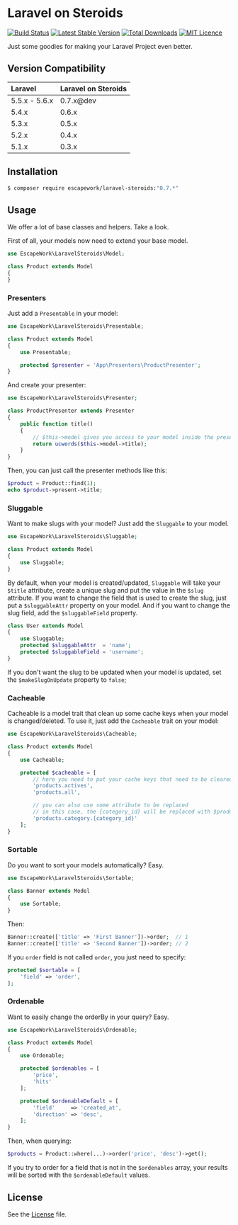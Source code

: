 # Laravel on Steroids

[![Build Status](https://travis-ci.org/EscapeWork/LaravelSteroids.png)](http://travis-ci.org/EscapeWork/LaravelSteroids) [![Latest Stable Version](https://poser.pugx.org/escapework/laravel-steroids/v/stable.png)](https://packagist.org/packages/escapework/laravel-steroids) [![Total Downloads](https://poser.pugx.org/escapework/laravel-steroids/downloads.png)](https://packagist.org/packages/escapework/laravel-steroids) [![MIT Licence](https://img.shields.io/packagist/l/EscapeWork/laramedias.svg?style=flat)](https://github.com/EscapeWork/LaravelSteroids)

Just some goodies for making your Laravel Project even better.

## Version Compatibility

 Laravel       | Laravel on Steroids
:--------------|:-------------------
 5.5.x - 5.6.x | 0.7.x@dev
 5.4.x         | 0.6.x
 5.3.x         | 0.5.x
 5.2.x         | 0.4.x
 5.1.x         | 0.3.x

## Installation

```sh
$ composer require escapework/laravel-steroids:"0.7.*"
```

## Usage

We offer a lot of base classes and helpers. Take a look.

First of all, your models now need to extend your base model.

```php
use EscapeWork\LaravelSteroids\Model;

class Product extends Model
{
}
```

### Presenters

Just add a `Presentable` in your model:

```php
use EscapeWork\LaravelSteroids\Presentable;

class Product extends Model
{
    use Presentable;

    protected $presenter = 'App\Presenters\ProductPresenter';
}
```

And create your presenter:

```php
use EscapeWork\LaravelSteroids\Presenter;

class ProductPresenter extends Presenter
{
    public function title()
    {
        // $this->model gives you access to your model inside the presenter
        return ucwords($this->model->title);
    }
}
```

Then, you can just call the presenter methods like this:

```php
$product = Product::find(1);
echo $product->present->title;
```

### Sluggable

Want to make slugs with your model? Just add the `Sluggable` to your model.

```php
use EscapeWork\LaravelSteroids\Sluggable;

class Product extends Model
{
    use Sluggable;
}
```

By default, when your model is created/updated, `Sluggable` will take your `$title` attribute, create a unique slug and put the value in the `$slug` attribute.
If you want to change the field that is used to create the slug, just put a `$sluggableAttr` property on your model. And if you want to change the slug field, add the `$sluggableField` property.

```php
class User extends Model
{
    use Sluggable;
    protected $sluggableAttr  = 'name';
    protected $sluggableField = 'username';
}
```

If you don't want the slug to be updated when your model is updated, set the `$makeSlugOnUpdate` property to `false`;

### Cacheable

Cacheable is a model trait that clean up some cache keys when your model is changed/deleted. To use it, just add the `Cacheable` trait on your model:

```php
use EscapeWork\LaravelSteroids\Cacheable;

class Product extends Model
{
    use Cacheable;

    protected $cacheable = [
        // here you need to put your cache keys that need to be cleared
        'products.actives',
        'products.all',

        // you can also use some attribute to be replaced
        // in this case, the {category_id} will be replaced with $product->category_id,
        'products.category.{category_id}'
    ];
}
```

### Sortable

Do you want to sort your models automatically? Easy.

```php
use EscapeWork\LaravelSteroids\Sortable;

class Banner extends Model
{
    use Sortable;
}
```

Then:

```php
Banner::create(['title' => 'First Banner'])->order;  // 1
Banner::create(['title' => 'Second Banner'])->order; // 2
```

If you `order` field is not called `order`, you just need to specify:

```php
protected $sortable = [
    'field' => 'order',
];
```

### Ordenable

Want to easily change the orderBy in your query? Easy.

```php
use EscapeWork\LaravelSteroids\Ordenable;

class Product extends Model
{
    use Ordenable;

    protected $ordenables = [
        'price',
        'hits'
    ];

    protected $ordenableDefault = [
        'field'     => 'created_at',
        'direction' => 'desc',
    ];
}
```

Then, when querying:

```php
$products = Product::where(...)->order('price', 'desc')->get();
```

If you try to order for a field that is not in the `$ordenables` array, your results will be sorted with the `$ordenableDefault` values.

## License

See the [License](https://github.com/EscapeWork/LaravelSteroids/blob/master/LICENSE) file.
